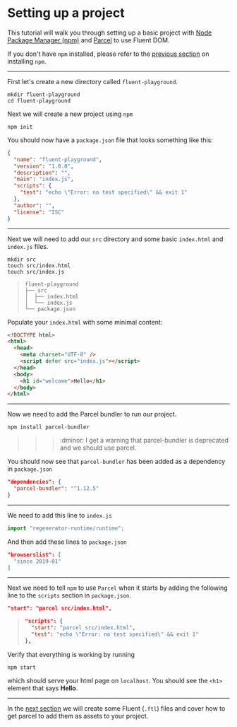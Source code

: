 # Setting up a project

This tutorial will walk you through setting up a basic project with [Node Package Manager (npm)](https://www.npmjs.com/) and [Parcel](https://parceljs.org/) to use Fluent DOM.

If you don't have `npm` installed, please refer to the [previous section](./npm.md) on installing `npm`.

---

First let's create a new directory called `fluent-playground`.

```
mkdir fluent-playground
cd fluent-playground
```

Next we will create a new project using `npm`

```
npm init
```

You should now have a `package.json` file that looks something like this:

```json
{
  "name": "fluent-playground",
  "version": "1.0.0",
  "description": "",
  "main": "index.js",
  "scripts": {
    "test": "echo \"Error: no test specified\" && exit 1"
  },
  "author": "",
  "license": "ISC"
}
```

---

Next we will need to add our `src` directory and some basic `index.html` and `index.js` files.

```
mkdir src
touch src/index.html
touch src/index.js
```
> ```
> fluent-playground
> ├── src
> │  ├── index.html
> │  └── index.js
> └── package.json
> ```

Populate your `index.html` with some minimal content:

```html
<!DOCTYPE html>
<html>
  <head>
    <meta charset="UTF-8" />
    <script defer src="index.js"></script>
  </head>
  <body>
    <h1 id="welcome">Hello</h1>
  </body>
</html>
```

---

Now we need to add the Parcel bundler to run our project.

```
npm install parcel-bundler
```

>>> :dminor: I get a warning that parcel-bundler is deprecated and we should use parcel.

You should now see that `parcel-bundler` has been added as a dependency in `package.json`

```json
"dependencies": {
  "parcel-bundler": "^1.12.5"
}
```

---

We need to add this line to `index.js`

```JavaScript
import "regenerator-runtime/runtime";
```

And then add these lines to `package.json`

```json
"browserslist": [
  "since 2019-01"
]
```

---

Next we need to tell `npm` to use `Parcel` when it starts by adding the following line to the `scripts` section in `package.json`.

```json
"start": "parcel src/index.html",
```
> ```json
> "scripts": {
>   "start": "parcel src/index.html",
>   "test": "echo \"Error: no test specified\" && exit 1"
> },
> ```

Verify that everything is working by running
```
npm start
```

which should serve your html page on `localhost`. You should see the `<h1>` element that says **Hello**.

---

In the [next section](./fluent-files.md) we will create some Fluent (`.ftl`) files and cover how to get parcel to add them as assets to your project.
